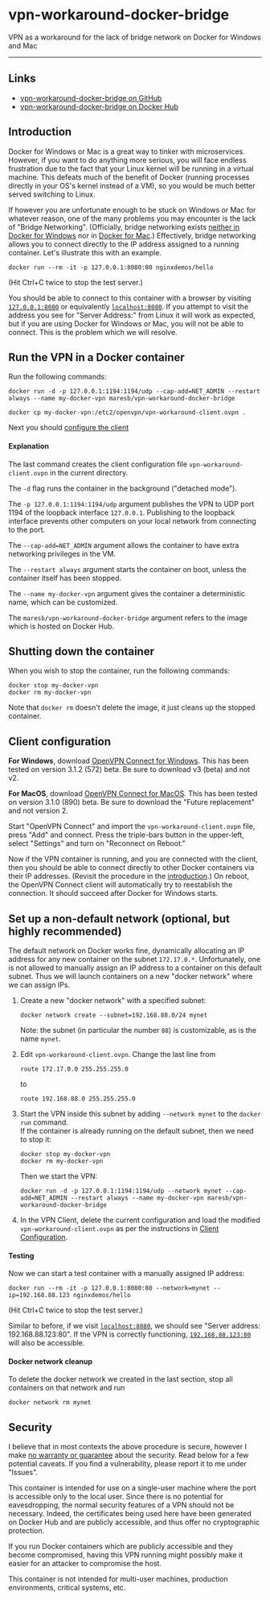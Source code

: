 # vpn-workaround-docker-bridge
VPN as a workaround for the lack of bridge network on Docker for Windows and Mac

---

## Links

- [vpn-workaround-docker-bridge on GitHub](https://github.com/maresb/vpn-workaround-docker-bridge)
- [vpn-workaround-docker-bridge on Docker Hub](https://hub.docker.com/repository/docker/maresb/vpn-workaround-docker-bridge)

## Introduction

Docker for Windows or Mac is a great way to tinker with microservices. However, if you want to
do anything more serious, you will face endless frustration due to the fact that your Linux
kernel will be running in a virtual machine.  This defeats much of the benefit of Docker (running
processes directly in your OS's kernel instead of a VM), so you would be much better served
switching to Linux.

If however you are unfortunate enough to be stuck on Windows or Mac for whatever reason, one
of the many problems you may encounter is the lack of "Bridge Networking".  (Officially, bridge networking exists [neither in Docker for Windows](https://docs.docker.com/docker-for-windows/networking/#known-limitations-use-cases-and-workarounds) nor in [Docker for Mac](https://docs.docker.com/docker-for-mac/networking/#known-limitations-use-cases-and-workarounds).)  Effectively, bridge
networking allows you to connect directly to the IP address assigned to a running container.
Let's illustrate this with an example.

```
docker run --rm -it -p 127.0.0.1:8080:80 nginxdemos/hello
```
(Hit Ctrl+C twice to stop the test server.)

You should be able to connect to this container with a browser by visiting [`127.0.0.1:8080`](http://127.0.0.1:8080) or equivalently
[`localhost:8080`](http://localhost:8080).  If you attempt to visit the address you see for "Server Address:" 
from Linux it will work as expected, but if you are using Docker for Windows or Mac,
you will not be able to connect.  This is the problem which we will resolve.


## Run the VPN in a Docker container

Run the following commands:

```
docker run -d -p 127.0.0.1:1194:1194/udp --cap-add=NET_ADMIN --restart always --name my-docker-vpn maresb/vpn-workaround-docker-bridge

docker cp my-docker-vpn:/etc2/openvpn/vpn-workaround-client.ovpn .
```

Next you should [configure the client](#client-configuration)

#### Explanation

The last command creates the client configuration file `vpn-workaround-client.ovpn` in the current directory.

The `-d` flag runs the container in the background ("detached mode").

The `-p 127.0.0.1:1194:1194/udp` argument publishes the VPN to UDP port 1194 of the loopback interface `127.0.0.1`.  Publishing to the loopback interface prevents other computers on your local network from connecting to the port.

The `--cap-add=NET_ADMIN` argument allows the container to have extra networking privileges in the VM.

The `--restart always` argument starts the container on boot, unless the container itself has been stopped.

The `--name my-docker-vpn` argument gives the container a deterministic name, which can be customized.

The `maresb/vpn-workaround-docker-bridge` argument refers to the image which is hosted on Docker Hub.

## Shutting down the container

When you wish to stop the container, run the following commands:

```
docker stop my-docker-vpn
docker rm my-docker-vpn
```

Note that `docker rm` doesn't delete the image, it just cleans up the stopped container.

## Client configuration

**For Windows**, download [OpenVPN Connect for Windows](https://openvpn.net/client-connect-vpn-for-windows/).  This has been tested on version 3.1.2 (572) beta.  Be sure to download v3 (beta) and not v2.

**For MacOS**, download [OpenVPN Connect for MacOS](https://openvpn.net/vpn-server-resources/connecting-to-access-server-with-macos/#future-replacement-for-openvpn-connect-client).  This has been tested on version 3.1.0 (890) beta.  Be sure to download the "Future replacement" and not version 2.

Start "OpenVPN Connect" and import the `vpn-workaround-client.ovpn` file, press "Add" and connect.  Press the triple-bars button in the upper-left, select "Settings" and turn on "Reconnect on Reboot."  

Now if the VPN container is running, and you are connected with the client, then you should 
be able to connect directly to other Docker containers via their IP addresses.  (Revisit the procedure in the [introduction](#introduction).)  On reboot,
the OpenVPN Connect client will automatically try to reestablish the connection.  It should
succeed after Docker for Windows starts.


## Set up a non-default network (optional, but highly recommended)

The default network on Docker works fine, dynamically allocating an IP address for any new
container on the subnet `172.17.0.*`.  Unfortunately, one is not allowed to manually assign an
IP address to a container on this default subnet.  Thus we will launch containers on a new
"docker network" where we can assign IPs.

1. Create a new "docker network" with a specified subnet:
    ```
    docker network create --subnet=192.168.88.0/24 mynet
    ```
    Note: the subnet (in particular the number `88`) is customizable, as is the name `mynet`.

2. Edit `vpn-workaround-client.ovpn`.  Change the last line from
    ```
    route 172.17.0.0 255.255.255.0
    ```
    to 
    ```
    route 192.168.88.0 255.255.255.0
    ```

3. Start the VPN inside this subnet by adding `--network mynet` to the `docker run` command.  
If the container is already running on the default subnet, then we need to stop it:
    ```
    docker stop my-docker-vpn
    docker rm my-docker-vpn
    ```
    Then we start the VPN:
    ```
    docker run -d -p 127.0.0.1:1194:1194/udp --network mynet --cap-add=NET_ADMIN --restart always --name my-docker-vpn maresb/vpn-workaround-docker-bridge
    ```

4. In the VPN Client, delete the current configuration and load the modified `vpn-workaround-client.ovpn` as per the instructions in [Client Configuration](#client-configuration).

#### Testing

Now we can start a test container with a manually assigned IP address:
```
docker run --rm -it -p 127.0.0.1:8080:80 --network=mynet --ip=192.168.88.123 nginxdemos/hello
```
(Hit Ctrl+C twice to stop the test server.)

Similar to before, if we visit [`localhost:8080`](http://localhost:8080), we should see "Server address: 192.168.88.123:80".
If the VPN is correctly functioning, [`192.168.88.123:80`](http://192.168.88.123:80) will also be 
accessible.

#### Docker network cleanup

To delete the docker network we created in the last section, stop all containers on that network and run

```
docker network rm mynet
```

## Security

I believe that in most contexts the above procedure is secure, however I make
[no warranty or guarantee](LICENSE) about the security.  Read below for a few potential caveats. If you find a
vulnerability, please report it to me under "Issues".

This container is intended for use on a single-user machine where the port is accessible only to the local user.
Since there is no potential for eavesdropping, the normal security features of a VPN should not be necessary.
Indeed, the certificates being used here have been generated on Docker Hub and are publicly accessible, and thus
offer no cryptographic protection.

If you run Docker containers which are publicly accessible and they become compromised, having this VPN running
might possibly make it easier for an attacker to compromise the host.

This container is not intended for multi-user machines, production environments, critical systems, etc.
